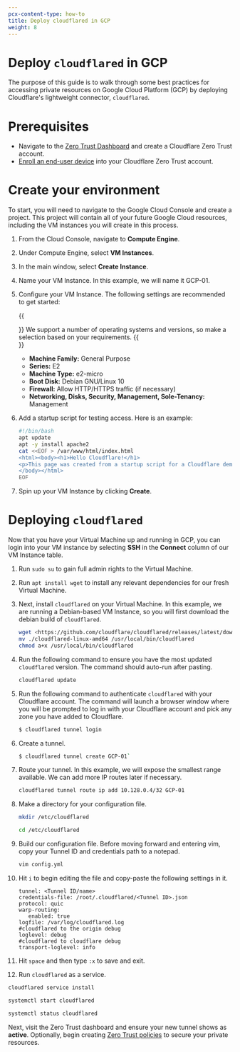 ```yaml
---
pcx-content-type: how-to
title: Deploy cloudflared in GCP
weight: 8
---
```


# Deploy `cloudflared` in GCP

The purpose of this guide is to walk through some best practices for accessing private resources on Google Cloud Platform (GCP) by deploying Cloudflare's lightweight connector, `cloudflared`.

# Prerequisites

*   Navigate to the [Zero Trust Dashboard](https://dash.teams.cloudflare.com/) and create a Cloudflare Zero Trust account.
*   [Enroll an end-user device](/cloudflare-one/connections/connect-devices/warp/warp-settings/#device-enrollment-permissions) into your Cloudflare Zero Trust account.

# Create your environment

To start, you will need to navigate to the Google Cloud Console and create a project. This project will contain all of your future Google Cloud resources, including the VM instances you will create in this process.

1.  From the Cloud Console, navigate to **Compute Engine**.

2.  Under Compute Engine, select **VM Instances**.

3.  In the main window, select **Create Instance**.

4.  Name your VM Instance. In this example, we will name it GCP-01.

5.  Configure your VM Instance. The following settings are recommended to get started:

    {{<Aside type="note">}}
We support a number of operating systems and versions, so make a selection based on your requirements.
    {{</Aside>}}

    *   **Machine Family:** General Purpose
    *   **Series:** E2
    *   **Machine Type:** e2-micro
    *   **Boot Disk:** Debian GNU/Linux 10
    *   **Firewall:** Allow HTTP/HTTPS traffic (if necessary)
    *   **Networking, Disks, Security, Management, Sole-Tenancy:** Management

6.  Add a startup script for testing access. Here is an example:

    ```sh
    #!/bin/bash
    apt update
    apt -y install apache2
    cat <<EOF > /var/www/html/index.html
    <html><body><h1>Hello Cloudflare!</h1>
    <p>This page was created from a startup script for a Cloudflare demo.</p>
    </body></html>
    EOF
    ```

7.  Spin up your VM Instance by clicking **Create**.

# Deploying `cloudflared`

Now that you have your Virtual Machine up and running in GCP, you can login into your VM instance by selecting **SSH** in the **Connect** column of our VM Instance table.

1.  Run `sudo su` to gain full admin rights to the Virtual Machine.

2.  Run `apt install wget` to install any relevant dependencies for our fresh Virtual Machine.

3.  Next, install `cloudflared` on your Virtual Machine. In this example, we are running a Debian-based VM Instance, so you will first download the debian build of `cloudflared`.

    ```sh
    wget <https://github.com/cloudflare/cloudflared/releases/latest/download/cloudflared-linux-amd64>
    mv ./cloudflared-linux-amd64 /usr/local/bin/cloudflared
    chmod a+x /usr/local/bin/cloudflared
    ```

4.  Run the following command to ensure you have the most updated `cloudflared` version. The command should auto-run after pasting.

    ```sh
    cloudflared update
    ```

5.  Run the following command to authenticate `cloudflared` with your Cloudflare account. The command will launch a browser window where you will be prompted to log in with your Cloudflare account and pick any zone you have added to Cloudflare.

    ```sh
    $ cloudflared tunnel login
    ```

6.  Create a tunnel.

    ```sh
    $ cloudflared tunnel create GCP-01`
    ```

7.  Route your tunnel. In this example, we will expose the smallest range available. We can add more IP routes later if necessary.

    ```sh
    cloudflared tunnel route ip add 10.128.0.4/32 GCP-01
    ```

8.  Make a directory for your configuration file.

    ```sh
    mkdir /etc/cloudflared
    ```

    ```sh
    cd /etc/cloudflared
    ```

9.  Build our configuration file. Before moving forward and entering vim, copy your Tunnel ID and credentials path to a notepad.

    ```sh
    vim config.yml
    ```

10. Hit `i` to begin editing the file and copy-paste the following settings in it.

    ```text
    tunnel: <Tunnel ID/name>
    credentials-file: /root/.cloudflared/<Tunnel ID>.json
    protocol: quic
    warp-routing:
       enabled: true
    logfile: /var/log/cloudflared.log
    #cloudflared to the origin debug
    loglevel: debug
    #cloudflared to cloudflare debug
    transport-loglevel: info
    ```

11. Hit `space` and then type `:x` to save and exit.

12. Run `cloudflared` as a service.

```sh
cloudflared service install
```

```sh
systemctl start cloudflared
```

```sh
systemctl status cloudflared
```

Next, visit the Zero Trust dashboard and ensure your new tunnel shows as **active**. Optionally, begin creating [Zero Trust policies](/cloudflare-one/policies/zero-trust/) to secure your private resources.
